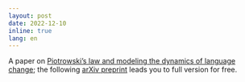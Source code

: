 ```yaml
---
layout: post
date: 2022-12-10
inline: true
lang: en
---
```


A paper on [Piotrowski’s law and modeling the dynamics of language change](https://www.tandfonline.com/doi/abs/10.1080/09296174.2022.2151208); the following [arXiv preprint](https://arxiv.org/abs/2104.06324) leads you to full version for free.


